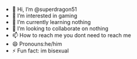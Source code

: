 - 👋 Hi, I’m @superdragon51
- 👀 I’m interested in gaming
- 🌱 I’m currently learning nothing
- 💞️ I’m looking to collaborate on nothing
- 📫 How to reach me you dont need to reach me
- 😄 Pronouns:he/him
- ⚡ Fun fact: im bisexual

<!---
superdragon51/superdragon51 is a ✨ special ✨ repository because its `README.md` (this file) appears on your GitHub profile.
You can click the Preview link to take a look at your changes.
--->

